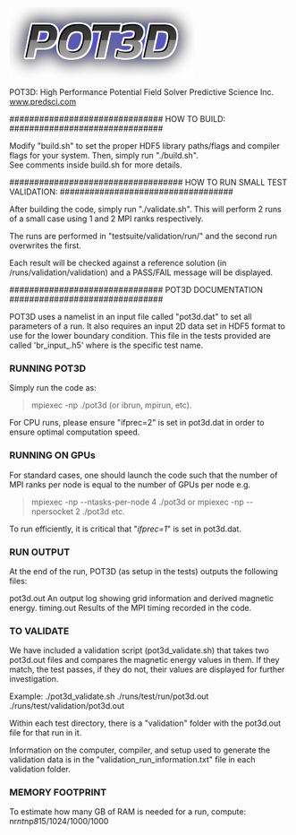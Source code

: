 ![](pot3d_logo.png)

POT3D: High Performance Potential Field Solver
Predictive Science Inc.
www.predsci.com

###############################
  HOW TO BUILD:
###############################

Modify "build.sh" to set the proper HDF5 library paths/flags 
and compiler flags for your system.
Then, simply run "./build.sh".  
See comments inside build.sh for more details.

###################################
  HOW TO RUN SMALL TEST VALIDATION:
###################################

After building the code, simply run "./validate.sh".
This will perform 2 runs of a small case using 1 and 2 MPI ranks respectively.

The runs are performed in "testsuite/validation/run/" and the second run overwrites the first.

Each result will be checked against a reference solution (in /runs/validation/validation) and
a PASS/FAIL message will be displayed.



###############################
  POT3D DOCUMENTATION
###############################

POT3D uses a namelist in an input file called "pot3d.dat" to set all parameters of a run.
It also requires an input 2D data set in HDF5 format to use for the lower boundary condition.
This file in the tests provided are called 'br\_input\_<TEST>.h5' where <TEST> is the specific test name.

### RUNNING POT3D ###

Simply run the code as:
 > mpiexec -np <NtotalRanks> ./pot3d
(or ibrun, mpirun, etc).

For CPU runs, please ensure "ifprec=2" is set in pot3d.dat 
in order to ensure optimal computation speed.

### RUNNING ON GPUs ###

For standard cases, one should launch the code such that
the number of MPI ranks per node is equal to the number of GPUs per node
e.g.
> mpiexec -np <NtotalRanks> --ntasks-per-node 4 ./pot3d
or
> mpiexec -np <NtotalRanks> --npersocket 2 ./pot3d
etc.

To run efficiently, it is critical that "_ifprec=1_" is set in pot3d.dat.

### RUN OUTPUT ###

At the end of the run, POT3D (as setup in the tests) outputs the following files:

  pot3d.out      An output log showing grid information and derived magnetic energy.
  timing.out     Results of the MPI timing recorded in the code.


### TO VALIDATE ###

We have included a validation script (pot3d\_validate.sh) that takes two pot3d.out files and
compares the magnetic energy values in them.  If they match, the test passes,
if they do not, their values are displayed for further investigation.

Example:
./pot3d\_validate.sh ./runs/test/run/pot3d.out ./runs/test/validation/pot3d.out

Within each test directory, there is a "validation" folder
with the pot3d.out file for that run in it.

Information on the computer, compiler, and setup used to generate the
validation data is in the "validation\_run\_information.txt" file in
each validation folder.


### MEMORY FOOTPRINT ###
To estimate how many GB of RAM is needed for a run,
compute:  nr*nt*np*8*15/1024/1000/1000

